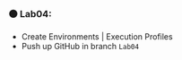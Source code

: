 
### :black_circle:  Lab04: 
* Create Environments | Execution Profiles
*	Push up GitHub in branch `Lab04 `

